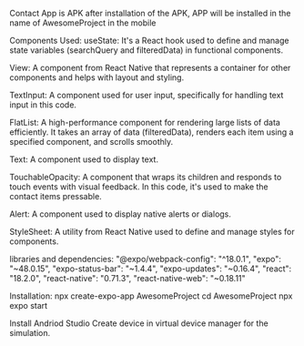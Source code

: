 Contact App is APK after installation of the APK, APP will be installed in the name of AwesomeProject in the mobile

Components Used:
useState: It's a React hook used to define and manage state variables (searchQuery and filteredData) in functional components.

View: A component from React Native that represents a container for other components and helps with layout and styling.

TextInput: A component used for user input, specifically for handling text input in this code.

FlatList: A high-performance component for rendering large lists of data efficiently. It takes an array of data (filteredData), renders each item using a specified component, and scrolls smoothly.

Text: A component used to display text.

TouchableOpacity: A component that wraps its children and responds to touch events with visual feedback. In this code, it's used to make the contact items pressable.

Alert: A component used to display native alerts or dialogs.

StyleSheet: A utility from React Native used to define and manage styles for components.

libraries and dependencies:
"@expo/webpack-config": "^18.0.1",
"expo": "~48.0.15",
"expo-status-bar": "~1.4.4",
"expo-updates": "~0.16.4",
"react": "18.2.0",
"react-native": "0.71.3",
"react-native-web": "~0.18.11"


Installation:
npx create-expo-app AwesomeProject
cd AwesomeProject
npx expo start

Install Andriod Studio
Create device in virtual device manager for the simulation.

